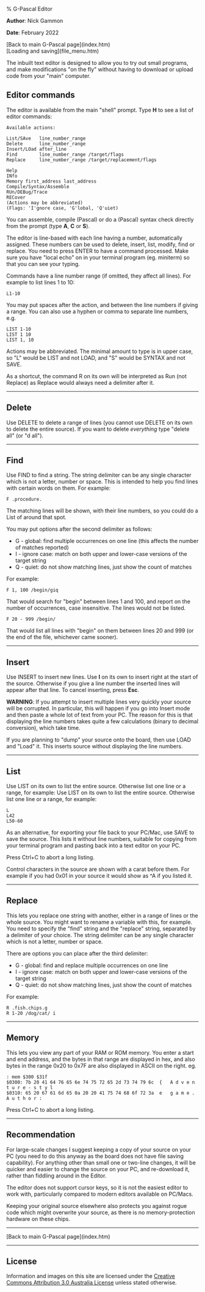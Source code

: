 % G-Pascal Editor

**Author**: Nick Gammon

**Date**: February 2022

<div class='quick_link'> [Back to main G-Pascal page](index.htm)</div>
<div class='quick_link'> [Loading and saving](file_menu.htm) </div>


The inbuilt text editor is designed to allow you to try out small programs, and make modifications "on the fly" without having to download or upload code from your "main" computer.

## Editor commands

The editor is available from the main "shell" prompt. Type **H** to see a list of editor commands:

```
Available actions:

List/SAve   line_number_range
Delete      line_number_range
Insert/LOad after_line
Find        line_number_range /target/flags
Replace     line_number_range /target/replacement/flags

Help
INfo
Memory first_address last_address
Compile/Syntax/Assemble
RUn/DEBug/Trace
RECover
(Actions may be abbreviated)
(Flags: 'I'gnore case, 'G'lobal, 'Q'uiet)
```

You can assemble, compile (Pascal) or do a (Pascal) syntax check directly from the prompt (type **A**, **C** or **S**).

The editor is line-based with each line having a number, automatically assigned. These numbers can be used to delete, insert, list, modify, find or replace. You need to press ENTER to have a command processed. Make sure you have "local echo" on in your terminal program (eg. miniterm) so that you can see your typing.

Commands have a line number range (if omitted, they affect all lines). For example to list lines 1 to 10:

```
L1-10
```

You may put spaces after the action, and between the line numbers if giving a range. You can also use a hyphen or comma to separate line numbers, e.g.


```
LIST 1-10
LIST 1 10
LIST 1, 10
```

Actions may be abbreviated. The minimal amount to type is in upper case, so "L" would be LIST and not LOAD, and "S" would be SYNTAX and not SAVE.

As a shortcut, the command R on its own will be interpreted as Run (not Replace) as Replace would always need a delimiter after it.

---

## Delete

Use DELETE to delete a range of lines (you cannot use DELETE on its own to delete the entire source). If you want to delete *everything* type "delete all" (or "d all").

---

## Find

Use FIND to find a string. The string delimiter can be any single character which is not a letter, number or space. This is intended to help you find lines with certain words on them. For example:

```
F .procedure.
```

The matching lines will be shown, with their line numbers, so you could do a List of around that spot.

You may put options after the second delimiter as follows:

  * G - global: find multiple occurrences on one line (this affects the number of matches reported)
  * I - ignore case: match on both upper and lower-case versions of the target string
  * Q - quiet: do not show matching lines, just show the count of matches

For example:

```
F 1, 100 /begin/giq
```

That would search for "begin" between lines 1 and 100, and report on the number of occurrences, case insensitive. The lines would not be listed.

```
F 20 - 999 /begin/
```

That would list all lines with "begin" on them between lines 20 and 999 (or the end of the file, whichever came sooner).

---

## Insert

Use INSERT to insert new lines. Use **I** on its own to insert right at the start of the source. Otherwise if you give a line number the inserted lines will appear after that line. To cancel inserting, press **Esc**.

**WARNING**: If you attempt to insert multiple lines very quickly your source will be corrupted. In particular, this will happen if you go into Insert mode and then paste a whole lot of text from your PC. The reason for this is that displaying the line numbers takes quite a few calculations (binary to decimal conversion), which take time.

If you are planning to "dump" your source onto the board, then use LOAD and "Load" it. This inserts source without displaying the line numbers.

---

## List

Use LIST on its own to list the entire source. Otherwise list one line or a range, for example:
Use LIST on its own to list the entire source. Otherwise list one line or a range, for example:

```
L
L42
L50-60
```

As an alternative, for exporting your file back to your PC/Mac, use SAVE to save the source. This lists it without line numbers, suitable for copying from your terminal program and pasting back into a text editor on your PC.

Press Ctrl+C to abort a long listing.

Control characters in the source are shown with a carat before them. For example if you had 0x01 in your source it would show as ^A if you listed it.

---

## Replace

This lets you replace one string with another, either in a range of lines or the whole source. You might want to rename a variable with this, for example. You need to specify the "find" string and the "replace" string, separated by a delimiter of your choice. The string delimiter can be any single character which is not a letter, number or space.

There are options you can place after the third delimiter:

  * G - global: find and replace multiple occurrences on one line
  * I - ignore case: match on both upper and lower-case versions of the target string
  * Q - quiet: do not show matching lines, just show the count of matches


For example:

```
R .fish.chips.g
R 1-20 /dog/cat/ i
```

---

## Memory

This lets you view any part of your RAM or ROM memory. You enter a start and end address, and the bytes in that range are displayed in hex, and also bytes in the range 0x20 to 0x7F are also displayed in ASCII on the right. eg.

```
: mem $300 $31f
$0300: 7b 20 41 64 76 65 6e 74 75 72 65 2d 73 74 79 6c  {   A d v e n t u r e - s t y l
$0310: 65 20 67 61 6d 65 0a 20 20 41 75 74 68 6f 72 3a  e   g a m e .     A u t h o r :
```

Press Ctrl+C to abort a long listing.


---

## Recommendation

For large-scale changes I suggest keeping a copy of your source on your PC (you need to do this anyway as the board does not have file saving capability). For anything other than small one or two-line changes, it will be quicker and easier to change the source on your PC, and re-download it, rather than fiddling around in the Editor.

The editor does not support cursor keys, so it is not the easiest editor to work with, particularly compared to modern editors available on PC/Macs.

Keeping your original source elsewhere also protects you against rogue code which might overwrite your source, as there is no memory-protection hardware on these chips.



---

<div class='quick_link'> [Back to main G-Pascal page](index.htm)</div>


---

## License

Information and images on this site are licensed under the [Creative Commons Attribution 3.0 Australia License](https://creativecommons.org/licenses/by/3.0/au/) unless stated otherwise.
